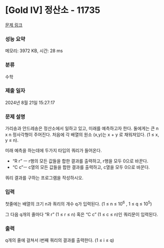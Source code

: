 # [Gold IV] 정산소 - 11735 

[문제 링크](https://www.acmicpc.net/problem/11735) 

### 성능 요약

메모리: 3972 KB, 시간: 28 ms

### 분류

수학

### 제출 일자

2024년 8월 21일 15:27:17

### 문제 설명

<p>가리송과 안드레송은 정산소에서 일하고 있고, 미래를 예측하고자 한다. 둘에게는 큰 n x n 정사각형이 주어진다. 처음에 각 배열의 원소 (x,y)는 x + y 로 채워져있다. (1 ≤ x, y ≤ n). </p>

<p>미래 예측을 하는데에 두가지 타입의 쿼리가 들어온다.</p>

<ul>
	<li>“R r” ㅡ r행의 모든 값들을 합한 결과를 출력하고, r행을 모두 0으로 바꾼다.</li>
	<li>“C c”ㅡ c열의 모든 값들을 합한 결과를 출력하고, c열을 모두 0으로 바꾼다.</li>
</ul>

<p>쿼리 결과를 구하는 프로그램을 작성하시오.</p>

### 입력 

 <p>첫줄에는 배열의 크기 n과 쿼리의 개수 q가 입력된다. (1 ≤ n ≤ 10<sup>6</sup> , 1 ≤ q ≤ 10<sup>5</sup>)</p>

<p>그 다음 q개의 줄마다 “R r” (1 ≤ r ≤ n) 혹은 “C c” (1 ≤ c ≤ n)인 쿼리문이 입력된다.<br>
 </p>

### 출력 

 <p>q개의 줄에 걸쳐서 i번째 쿼리의 결과를 출력한다. (1 ≤ i ≤ q)</p>

